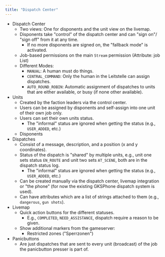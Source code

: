 ```yaml
---
title: "Dispatch Center"
---
```


* Dispatch Center
    * Two views: One for disponents and the unit view on the livemap.
    * Disponents take "control" of the dispatch center and can "sign on"/ "sign off" from it at any time.
        * If no more disponents are signed on, the "fallback mode" is activated.
    * Job-based permissions on the main `Stream` permission (Attribute: job List)
    * Different Modes:
        * `MANUAL`: A human must do things.
        * `CENTRAL_COMMAND`: Only the human in the Leitstelle can assign dispatches.
        * `AUTO_ROUND_ROBIN`: Automatic assignment of dispatches to units that are either available, or busy (if none other available).
* Units
    * Created by the faction leaders via the control center.
    * Users can be assigned by disponents and self-assign into one unit of their own job only.
    * Users can set their own units status.
        * The "informal" status are ignored when getting the status (e.g., `USER_ADDED`, etc.)
    * Disponents
* Dispatches
    * Consist of a message, description, and a position (x and y coordinates).
    * Status of the dispatch is "shared" by multiple units, e.g., unit one sets status `EN_ROUTE` and unit two sets `AT_SCENE`, both are in the dispatch status log.
        * The "informal" status are ignored when getting the status (e.g., `USER_ADDED`, etc.)
    * Can be created manually via the dispatch center, livemap integration or "the phone" (for now the existing GKSPhone dispatch system is used).
    * Can have attributes which are a list of strings attached to them (e.g., `dangerous`, `gun shots`).
* Livemap
    * Quick action buttons for the different statuses.
        * E.g., `COMPLETED`, `NEED_ASSISTANCE`, dispatch require a reason to be given.
    * Show additional markers from the gameserver:
        * Restricted zones ("Sperrzonen")
* Panicbuttons
    * Are just dispatches that are sent to every unit (broadcast) of the job the panicbutton presser is part of.

